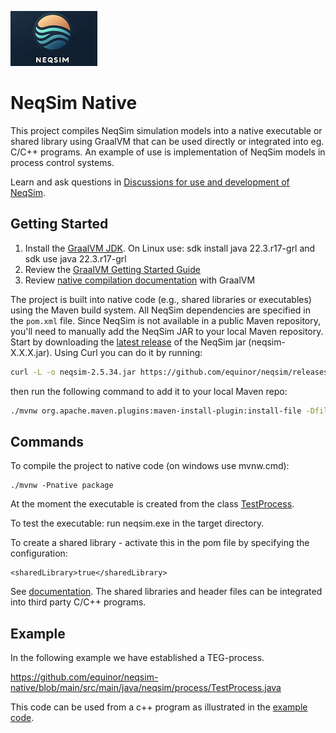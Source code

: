 ![NeqSim Logo](https://github.com/equinor/neqsim/blob/master/docs/wiki/neqsimlogocircleflatsmall.png)
# NeqSim Native
This project compiles NeqSim simulation models into a native executable or shared library using GraalVM that can be used directly or integrated into eg. C/C++ programs. An example of use is implementation of NeqSim models in process control systems.

Learn and ask questions in [Discussions for use and development of NeqSim](https://github.com/equinor/neqsim/discussions).

## Getting Started
1. Install the [GraalVM JDK](https://www.graalvm.org/). On Linux use: sdk install java 22.3.r17-grl and sdk use java 22.3.r17-grl
2. Review the [GraalVM Getting Started Guide](https://www.graalvm.org/latest/docs/getting-started/)
3. Review [native compilation documentation](https://www.graalvm.org/latest/reference-manual/native-image/) with GraalVM

The project is built into native code (e.g., shared libraries or executables) using the Maven build system. All NeqSim dependencies are specified in the `pom.xml` file. Since NeqSim is not available in a public Maven repository, you'll need to manually add the NeqSim JAR to your local Maven repository. Start by downloading the [latest release](https://github.com/equinor/neqsim/releases) of the NeqSim jar (neqsim-X.X.X.jar). Using Curl you can do it by running: 
```bash
curl -L -o neqsim-2.5.34.jar https://github.com/equinor/neqsim/releases/download/v2.5.34/neqsim-2.5.34.jar
```
then run the following command to add it to your local Maven repo:
```bash
./mvnw org.apache.maven.plugins:maven-install-plugin:install-file -Dfile="neqsim-2.5.34.jar"
```

## Commands
To compile the project to native code (on windows use mvnw.cmd):

```
./mvnw -Pnative package
```

At the moment the executable is created from the class [TestProcess](https://github.com/equinor/neqsim-native/blob/main/src/main/java/neqsim/process/TestProcess.java). 

To test the executable:
run neqsim.exe in the target directory.

To create a shared library - activate this in the pom file by specifying the configuration:
```
<sharedLibrary>true</sharedLibrary>
```
See [documentation](https://www.graalvm.org/latest/reference-manual/native-image/guides/build-native-shared-library/).
The shared libraries and header files can be integrated into third party C/C++ programs.

## Example
In the following example we have established a TEG-process.

https://github.com/equinor/neqsim-native/blob/main/src/main/java/neqsim/process/TestProcess.java

This code can be used from a c++ program as illustrated in the [example code](https://github.com/equinor/neqsim-native/blob/main/example/main.cpp).

